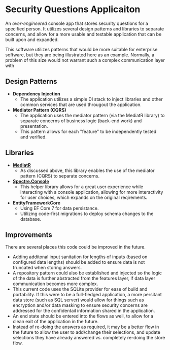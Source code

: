 # Security Questions Applicaiton
An *over-engineered* console app that stores security questions for a specified person.  It utilizes
several design patterns and libraries to separate concerns, and allow for a more usable and testable
application that can be built upon and expanded.

This software utilizes patterns that would be more suitable for enterprise software, but they are
being illustrated here as an example.  Normally, a problem of this size would not warrant such a
complex communication layer with 

## Design Patterns
- **Dependency Injection**
	- The application utilizes a simple DI stack to inject libraries and other common services that are used
	througout the application.
- **Mediator Pattern (CQRS)**
	- The application uses the mediator pattern (via the MediatR library) to separate concerns of
	business logic (back-end work) and presentation.
	- This pattern allows for each "feature" to be independently tested and verified.

## Libraries
- **[MediatR](https://github.com/jbogard/MediatR)**
	- As discussed above, this library enables the use of the mediator pattern (CQRS) to separate concerns.
- **[Spectre.Console](https://github.com/spectreconsole/spectre.console)**
	- This helper library allows for a great user experience while interacting with a console
	application, allowing for more interactivity for user choices, which expands on the original
	reqirements.
- **EntityFrameworkCore**
	- Using EF Core 7 for data persistance.
	- Utilizing code-first migrations to deploy schema changes to the database.


## Improvements
There are several places this code could be improved in the future.
- Adding additonal input sanitation for lengths of inputs (based on configured data lengths) should
be added to ensure data is not truncated when storing answers.
- A repository pattern could also be established and injected so the logic of the data is further
abstracted from the features layer, if data layer communication becomes more complex.
- This current code uses the SQLite provider for ease of build and portability.  If this were to be
a full-fledged application, a more persitant data store (such as SQL server) would allow for things such
as encryption and/or data masking to ensure security concerns are addressed for the confidentail
information shared in the application.
- An end state should be entered into the flows as well, to allow for a clean exit of the application
in the future.
- Instead of re-doing the answers as required, it may be a better flow in the future to allow the user
to add/change their selections, and update selections they have already answered vs. completely
re-doing the store flow.